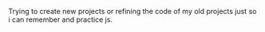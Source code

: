 Trying to create new projects or refining the code of my old projects just so i can remember and practice js.
